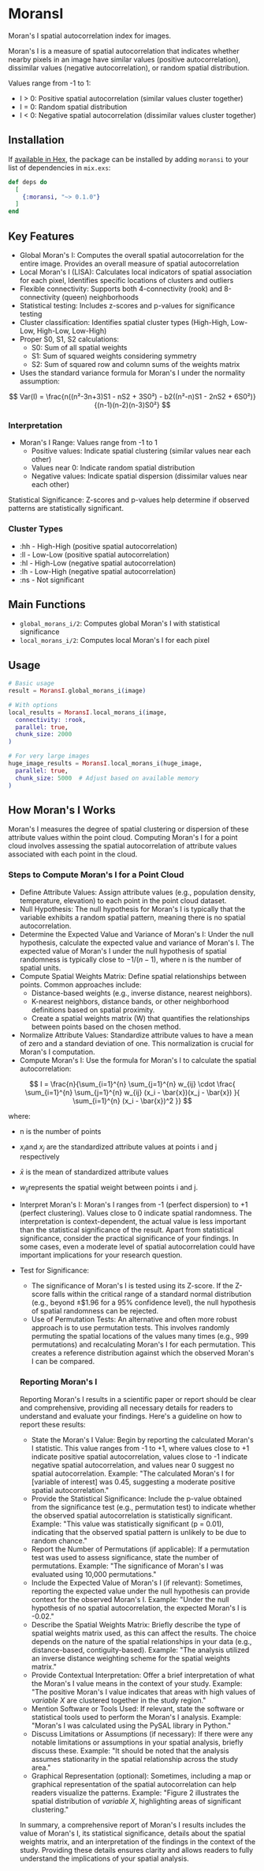 # MoransI

Moran's I spatial autocorrelation index for images.

Moran's I is a measure of spatial autocorrelation that indicates whether nearby pixels in an image have similar values (positive autocorrelation),
dissimilar values (negative autocorrelation), or random spatial distribution.

Values range from -1 to 1:
- I > 0: Positive spatial autocorrelation (similar values cluster together)
- I = 0: Random spatial distribution
- I < 0: Negative spatial autocorrelation (dissimilar values cluster together)

## Installation

If [available in Hex](https://hex.pm/docs/publish), the package can be installed by adding `moransi` to your list of dependencies in `mix.exs`:

```elixir
def deps do
  [
    {:moransi, "~> 0.1.0"}
  ]
end
```

## Key Features

* Global Moran's I: Computes the overall spatial autocorrelation for the entire image. Provides an overall measure of spatial autocorrelation
* Local Moran's I (LISA): Calculates local indicators of spatial association for each pixel, Identifies specific locations of clusters and outliers
* Flexible connectivity: Supports both 4-connectivity (rook) and 8-connectivity (queen) neighborhoods
* Statistical testing: Includes z-scores and p-values for significance testing
* Cluster classification: Identifies spatial cluster types (High-High, Low-Low, High-Low, Low-High)
* Proper S0, S1, S2 calculations:
  * S0: Sum of all spatial weights
  * S1: Sum of squared weights considering symmetry
  * S2: Sum of squared row and column sums of the weights matrix
* Uses the standard variance formula for Moran's I under the normality assumption:

$$
  Var(I) = \frac{n((n²-3n+3)S1 - nS2 + 3S0²) - b2((n²-n)S1 - 2nS2 + 6S0²)}{(n-1)(n-2)(n-3)S0²}
$$

### Interpretation

* Moran's I Range: Values range from -1 to 1
  * Positive values: Indicate spatial clustering (similar values near each other)
  * Values near 0: Indicate random spatial distribution
  * Negative values: Indicate spatial dispersion (dissimilar values near each other)

Statistical Significance: Z-scores and p-values help determine if observed patterns are statistically significant.

### Cluster Types

* :hh - High-High (positive spatial autocorrelation)
* :ll - Low-Low (positive spatial autocorrelation)
* :hl - High-Low (negative spatial autocorrelation)
* :lh - Low-High (negative spatial autocorrelation)
* :ns - Not significant

## Main Functions

* `global_morans_i/2`: Computes global Moran's I with statistical significance
* `local_morans_i/2`: Computes local Moran's I for each pixel

## Usage

```elixir
# Basic usage
result = MoransI.global_morans_i(image)

# With options
local_results = MoransI.local_morans_i(image, 
  connectivity: :rook,
  parallel: true,
  chunk_size: 2000
)

# For very large images
huge_image_results = MoransI.local_morans_i(huge_image,
  parallel: true,
  chunk_size: 5000  # Adjust based on available memory
)
```

## How Moran's I Works

Moran's I measures the degree of spatial clustering or dispersion of these attribute values within the point cloud. Computing Moran's I for a point cloud involves assessing the spatial autocorrelation of attribute values associated with each point in the cloud.

### Steps to Compute Moran's I for a Point Cloud

* Define Attribute Values: Assign attribute values (e.g., population density, temperature, elevation) to each point in the point cloud dataset.
* Null Hypothesis: The null hypothesis for Moran's I is typically that the variable exhibits a random spatial pattern, meaning there is no spatial autocorrelation.
* Determine the Expected Value and Variance of Moran's I: Under the null hypothesis, calculate the expected value and variance of Moran's I. The expected value of Moran's I under the null hypothesis of spatial randomness is typically close to $-1/(n-1)$, where n is the number of spatial units.
* Compute Spatial Weights Matrix: Define spatial relationships between points. Common approaches include:
  * Distance-based weights (e.g., inverse distance, nearest neighbors).
  * K-nearest neighbors, distance bands, or other neighborhood definitions based on spatial proximity.
  * Create a spatial weights matrix (W) that quantifies the relationships between points based on the chosen method.
* Normalize Attribute Values: Standardize attribute values to have a mean of zero and a standard deviation of one. This normalization is crucial for Moran's I computation.
* Compute Moran's I: Use the formula for Moran's I to calculate the spatial autocorrelation:

$$
I = \frac{n}{\sum_{i=1}^{n} \sum_{j=1}^{n} w_{ij} \cdot \frac{ \sum_{i=1}^{n} \sum_{j=1}^{n} w_{ij} (x_i - \bar{x})(x_j - \bar{x}) }{ \sum_{i=1}^{n} (x_i - \bar{x})^2 }}
$$

  where:
  * n is the number of points
  * $x_i$​ and $x_j$​ are the standardized attribute values at points i and j respectively
  * $\bar{x}$ is the mean of standardized attribute values
  * $w_{ij}$​ represents the spatial weight between points i and j.

* Interpret Moran's I: Moran's I ranges from -1 (perfect dispersion) to +1 (perfect clustering). Values close to 0 indicate spatial randomness. The interpretation is context-dependent, the actual value is less important than the statistical significance of the result. Apart from statistical significance, consider the practical significance of your findings. In some cases, even a moderate level of spatial autocorrelation could have important implications for your research question.
* Test for Significance:
  * The significance of Moran's I is tested using its Z-score. If the Z-score falls within the critical range of a standard normal distribution (e.g., beyond ±$1.96 for a 95% confidence level), the null hypothesis of spatial randomness can be rejected.
  * Use of Permutation Tests: An alternative and often more robust approach is to use permutation tests. This involves randomly permuting the spatial locations of the values many times (e.g., 999 permutations) and recalculating Moran's I for each permutation. This creates a reference distribution against which the observed Moran's I can be compared.

  ### Reporting Moran's I

  Reporting Moran's I results in a scientific paper or report should be clear and comprehensive, providing all necessary details for readers to understand and evaluate your findings. Here's a guideline on how to report these results:

  * State the Moran's I Value: Begin by reporting the calculated Moran's I statistic. This value ranges from -1 to +1, where values close to +1 indicate positive spatial autocorrelation, values close to -1 indicate negative spatial autocorrelation, and values near 0 suggest no spatial autocorrelation. Example: "The calculated Moran's I for [variable of interest] was 0.45, suggesting a moderate positive spatial autocorrelation."
  * Provide the Statistical Significance: Include the p-value obtained from the significance test (e.g., permutation test) to indicate whether the observed spatial autocorrelation is statistically significant. Example: "This value was statistically significant (p = 0.01), indicating that the observed spatial pattern is unlikely to be due to random chance."
  * Report the Number of Permutations (if applicable): If a permutation test was used to assess significance, state the number of permutations. Example: "The significance of Moran's I was evaluated using 10,000 permutations."
  * Include the Expected Value of Moran's I (if relevant): Sometimes, reporting the expected value under the null hypothesis can provide context for the observed Moran's I.  Example: "Under the null hypothesis of no spatial autocorrelation, the expected Moran's I is -0.02."
  * Describe the Spatial Weights Matrix: Briefly describe the type of spatial weights matrix used, as this can affect the results. The choice depends on the nature of the spatial relationships in your data (e.g., distance-based, contiguity-based). Example: "The analysis utilized an inverse distance weighting scheme for the spatial weights matrix."
  * Provide Contextual Interpretation: Offer a brief interpretation of what the Moran's I value means in the context of your study. Example: "The positive Moran's I value indicates that areas with high values of _variable X_ are clustered together in the study region."
  * Mention Software or Tools Used: If relevant, state the software or statistical tools used to perform the Moran's I analysis. Example: "Moran's I was calculated using the PySAL library in Python."
  * Discuss Limitations or Assumptions (if necessary): If there were any notable limitations or assumptions in your spatial analysis, briefly discuss these. Example: "It should be noted that the analysis assumes stationarity in the spatial relationship across the study area."
  * Graphical Representation (optional): Sometimes, including a map or graphical representation of the spatial autocorrelation can help readers visualize the patterns. Example: "Figure 2 illustrates the spatial distribution of _variable X_, highlighting areas of significant clustering."
  
  In summary, a comprehensive report of Moran's I results includes the value of Moran's I, its statistical significance, details about the spatial weights matrix, and an interpretation of the findings in the context of the study. Providing these details ensures clarity and allows readers to fully understand the implications of your spatial analysis.
